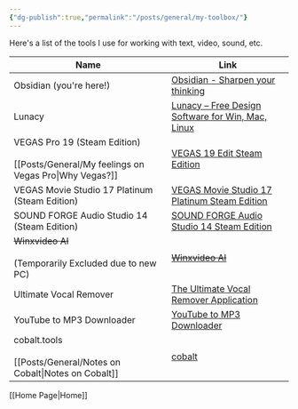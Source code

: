```yaml
---
{"dg-publish":true,"permalink":"/posts/general/my-toolbox/"}
---
```



Here's a list of the tools I use for working with text, video, sound, etc.

| Name                                                                         | Link                                                                                                                                     |
| ---------------------------------------------------------------------------- | ---------------------------------------------------------------------------------------------------------------------------------------- |
| Obsidian (you're here!)                                                      | [Obsidian - Sharpen your thinking](https://obsidian.md/)                                                                                 |
| Lunacy                                                                       | [Lunacy – Free Design Software for Win, Mac, Linux](https://icons8.com/lunacy)                                                           |
| VEGAS Pro 19 (Steam Edition)<br><br>[[Posts/General/My feelings on Vegas Pro\|Why Vegas?]] | [VEGAS 19 Edit Steam Edition](https://store.steampowered.com/app/1698340/VEGAS_19_Edit_Steam_Edition/)                                   |
| VEGAS Movie Studio 17 Platinum (Steam Edition)                               | [VEGAS Movie Studio 17 Platinum Steam Edition](https://store.steampowered.com/app/1252010/VEGAS_Movie_Studio_17_Platinum_Steam_Edition/) |
| SOUND FORGE Audio Studio 14 (Steam Edition)                                  | [SOUND FORGE Audio Studio 14 Steam Edition](https://store.steampowered.com/app/1228510/SOUND_FORGE_Audio_Studio_14_Steam_Edition/)       |
| ~~Winxvideo AI~~<br><br>(Temporarily Excluded due to new PC)                 | ~~[Winxvideo AI](https://www.winxdvd.com/winxvideo-ai/)~~                                                                                |
| Ultimate Vocal Remover                                                       | [The Ultimate Vocal Remover Application](https://ultimatevocalremover.com/)                                                              |
| YouTube to MP3 Downloader                                                    | [YouTube to MP3 Downloader](https://y2down.cc/ru/youtube-mp3.html)                                                                       |
| cobalt.tools<br><br>[[Posts/General/Notes on Cobalt\|Notes on Cobalt]]                                      | [cobalt](https://cobalt.tools/)                                                                                                          |

[[Home Page\|Home]]
